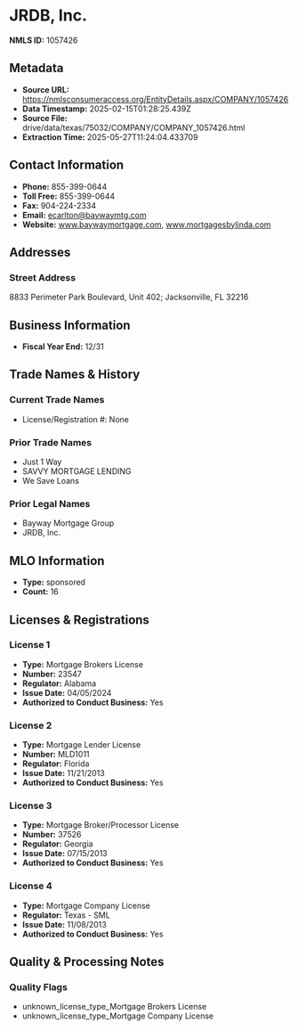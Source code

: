 # JRDB, Inc.

**NMLS ID:** 1057426

## Metadata
- **Source URL:** https://nmlsconsumeraccess.org/EntityDetails.aspx/COMPANY/1057426
- **Data Timestamp:** 2025-02-15T01:28:25.439Z
- **Source File:** drive/data/texas/75032/COMPANY/COMPANY_1057426.html
- **Extraction Time:** 2025-05-27T11:24:04.433709

## Contact Information
- **Phone:** 855-399-0644
- **Toll Free:** 855-399-0644
- **Fax:** 904-224-2334
- **Email:** ecarlton@baywaymtg.com
- **Website:** www.baywaymortgage.com, www.mortgagesbylinda.com

## Addresses
### Street Address
8833 Perimeter Park Boulevard, Unit 402; Jacksonville, FL 32216

## Business Information
- **Fiscal Year End:** 12/31

## Trade Names & History
### Current Trade Names
- License/Registration #: None

### Prior Trade Names
- Just 1 Way
- SAVVY MORTGAGE LENDING
- We Save Loans

### Prior Legal Names
- Bayway Mortgage Group
- JRDB, Inc.

## MLO Information
- **Type:** sponsored
- **Count:** 16

## Licenses & Registrations

### License 1
- **Type:** Mortgage Brokers License
- **Number:** 23547
- **Regulator:** Alabama
- **Issue Date:** 04/05/2024
- **Authorized to Conduct Business:** Yes

### License 2
- **Type:** Mortgage Lender License
- **Number:** MLD1011
- **Regulator:** Florida
- **Issue Date:** 11/21/2013
- **Authorized to Conduct Business:** Yes

### License 3
- **Type:** Mortgage Broker/Processor License
- **Number:** 37526
- **Regulator:** Georgia
- **Issue Date:** 07/15/2013
- **Authorized to Conduct Business:** Yes

### License 4
- **Type:** Mortgage Company License
- **Regulator:** Texas - SML
- **Issue Date:** 11/08/2013
- **Authorized to Conduct Business:** Yes

## Quality & Processing Notes
### Quality Flags
- unknown_license_type_Mortgage Brokers License
- unknown_license_type_Mortgage Company License
